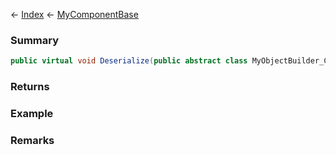 ← [Index](Api-Index) ← [MyComponentBase](VRage.Game.Components.MyComponentBase)

### Summary

```csharp
public virtual void Deserialize(public abstract class MyObjectBuilder_ComponentBase builder)
```

### Returns

### Example

### Remarks

